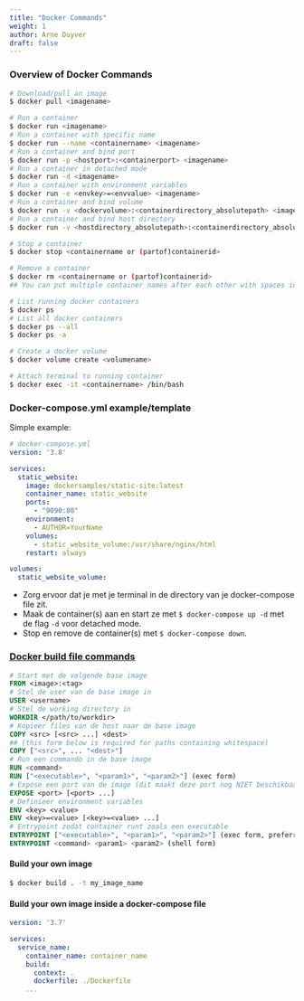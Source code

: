 ```yaml
---
title: "Docker Commands"
weight: 1
author: Arne Duyver
draft: false
---
```


### Overview of Docker Commands

```bash
# Download/pull an image
$ docker pull <imagename>

# Run a container
$ docker run <imagename>
# Run a container with specific name
$ docker run --name <containername> <imagename>
# Run a container and bind port
$ docker run -p <hostport>:<containerport> <imagename>
# Run a container in detached mode
$ docker run -d <imagename>
# Run a container with environment variables
$ docker run -e <envkey>=<envvalue> <imagename>
# Run a container and bind volume
$ docker run -v <dockervolume>:<containerdirectory_absolutepath> <imagename>
# Run a container and bind host directory
$ docker run -v <hostdirectory_absolutepath>:<containerdirectory_absolutepath> <imagename>

# Stop a container
$ docker stop <containername or (partof)containerid>

# Remove a container
$ docker rm <containername or (partof)containerid>
## You can put multiple container names after each other with spaces in between to start/stop/remove multiple containers at once

# List running docker containers
$ docker ps
# List all docker containers
$ docker ps --all
$ docker ps -a

# Create a docker volume
$ docker volume create <volumename>

# Attach terminal to running container
$ docker exec -it <containername> /bin/bash
```

### Docker-compose.yml example/template
Simple example:
```yml
# docker-compose.yml
version: '3.8'

services:
  static_website:
    image: dockersamples/static-site:latest
    container_name: static_website
    ports:
      - "9090:80"
    environment:
      - AUTHOR=YourName
    volumes:
      - static_website_volume:/usr/share/nginx/html
    restart: always

volumes:
  static_website_volume:
```
- Zorg ervoor dat je met je terminal in de directory van je docker-compose file zit.
- Maak de container(s) aan en start ze met `$ docker-compose up -d` met de flag `-d` voor detached mode.
- Stop en remove de container(s) met `$ docker-compose down`.

### [Docker build file commands](https://kapeli.com/cheat_sheets/Dockerfile.docset/Contents/Resources/Documents/index)
```Dockerfile
# Start met de volgende base image
FROM <image>:<tag>
# Stel de user van de base image in
USER <username>
# Stel de working directory in
WORKDIR </path/to/workdir>
# Kopieer files van de host naar de base image
COPY <src> [<src> ...] <dest>
## (this form below is required for paths containing whitespace)
COPY ["<src>", ... "<dest>"] 
# Run een commando in de base image
RUN <command> 
RUN ["<executable>", "<param1>", "<param2>"] (exec form)
# Expose een port van de image (dit maakt deze port nog NIET beschikbaar in de host)
EXPOSE <port> [<port> ...]
# Definieer environment variables
ENV <key> <value>
ENV <key>=<value> [<key>=<value> ...]
# Entrypoint zodat container runt zoals een executable
ENTRYPOINT ["<executable>", "<param1>", "<param2>"] (exec form, preferred)
ENTRYPOINT <command> <param1> <param2> (shell form)
```
#### Build your own image 
```bash
$ docker build . -t my_image_name
```
#### Build your own image inside a docker-compose file
```yaml
version: '3.7'

services:
  service_name:
    container_name: container_name
    build:
      context: .
      dockerfile: ./Dockerfile
    ...
```